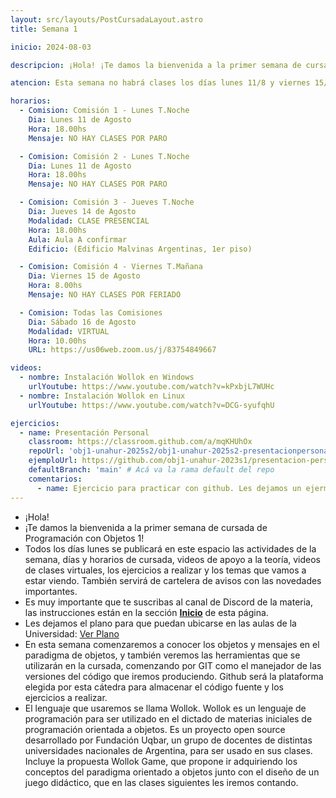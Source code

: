 ```yaml
---
layout: src/layouts/PostCursadaLayout.astro
title: Semana 1

inicio: 2024-08-03

descripcion: ¡Hola! ¡Te damos la bienvenida a la primer semana de cursada de Programación con Objetos 1!

atencion: Esta semana no habrá clases los días lunes 11/8 y viernes 15/8, pero les vamos a dejar algunas actividades para que vayan conociendo la materia.

horarios:
  - Comision: Comisión 1 - Lunes T.Noche
    Dia: Lunes 11 de Agosto
    Hora: 18.00hs
    Mensaje: NO HAY CLASES POR PARO

  - Comision: Comisión 2 - Lunes T.Noche
    Dia: Lunes 11 de Agosto
    Hora: 18.00hs
    Mensaje: NO HAY CLASES POR PARO

  - Comision: Comisión 3 - Jueves T.Noche
    Dia: Jueves 14 de Agosto
    Modalidad: CLASE PRESENCIAL
    Hora: 18.00hs
    Aula: Aula A confirmar
    Edificio: (Edificio Malvinas Argentinas, 1er piso)

  - Comision: Comisión 4 - Viernes T.Mañana
    Dia: Viernes 15 de Agosto
    Hora: 8.00hs
    Mensaje: NO HAY CLASES POR FERIADO

  - Comision: Todas las Comisiones
    Dia: Sábado 16 de Agosto
    Modalidad: VIRTUAL
    Hora: 10.00hs
    URL: https://us06web.zoom.us/j/83754849667

videos:
  - nombre: Instalación Wollok en Windows
    urlYoutube: https://www.youtube.com/watch?v=kPxbjL7WUHc
  - nombre: Instalación Wollok en Linux
    urlYoutube: https://www.youtube.com/watch?v=DCG-syufqhU

ejercicios:
  - name: Presentación Personal
    classroom: https://classroom.github.com/a/mqKHUhOx
    repoUrl: 'obj1-unahur-2025s2/obj1-unahur-2025s2-presentacionpersonal-PresentacionPersonal' # Acá va la URL del repo sin el "https://github.com/"
    ejemploUrl: https://github.com/obj1-unahur-2023s1/presentacion-personal-BrankoMuruaga.git
    defaultBranch: 'main' # Acá va la rama default del repo
    comentarios:
      - name: Ejercicio para practicar con github. Les dejamos un ejermplo, aunque esperamos que nos sorprendan con algo bien personal y creativo!
---
```


- ¡Hola!
- ¡Te damos la bienvenida a la primer semana de cursada de Programación con Objetos 1!
- Todos los días lunes se publicará en este espacio las actividades de la semana, días y horarios de cursada, videos de apoyo a la teoría, videos de clases virtuales, los ejercicios a realizar y los temas que vamos a estar viendo. También servirá de cartelera de avisos con las novedades importantes.
- Es muy importante que te suscribas al canal de Discord de la materia, las instrucciones están en la sección **[Inicio](/)** de esta página.
- Les dejamos el plano para que puedan ubicarse en las aulas de la Universidad: <a href="https://unahur.edu.ar/wp-content/uploads/2024/01/PLANO-2024-1.pdf" target="_blank">Ver Plano</a>
- En esta semana comenzaremos a conocer los objetos y mensajes en el paradigma de objetos, y también veremos las herramientas que se utilizarán en la cursada, comenzando por GIT como el manejador de las versiones del código que iremos produciendo. Github será la plataforma elegida por esta cátedra para almacenar el código fuente y los ejercicios a realizar.
- El lenguaje que usaremos se llama Wollok. Wollok es un lenguaje de programación para ser utilizado en el dictado de materias iniciales de programación orientada a objetos. Es un proyecto open source desarrollado por Fundación Uqbar, un grupo de docentes de distintas universidades nacionales de Argentina, para ser usado en sus clases. Incluye la propuesta Wollok Game, que propone ir adquiriendo los conceptos del paradigma orientado a objetos junto con el diseño de un juego didáctico, que en las clases siguientes les iremos contando.
